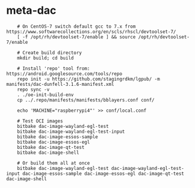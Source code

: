 # meta-dac

		# On CentOS-7 switch default gcc to 7.x from https://www.softwarecollections.org/en/scls/rhscl/devtoolset-7/
		[ -f /opt/rh/devtoolset-7/enable ] && source /opt/rh/devtoolset-7/enable

		# Create build directory
		mkdir build; cd build

		# Install 'repo' tool from: https://android.googlesource.com/tools/repo
		repo init -u https://github.com/stagingrdkm/lgpub/ -m manifests/dac-dunfell-3.1.6-manifest.xml
		repo sync -v
		. ./oe-init-build-env
		cp ../.repo/manifests/manifests/bblayers.conf conf/

		echo 'MACHINE="raspberrypi4"' >> conf/local.conf

		# Test OCI images
		bitbake dac-image-wayland-egl-test
		bitbake dac-image-wayland-egl-test-input
		bitbake dac-image-essos-sample
		bitbake dac-image-essos-egl
		bitbake dac-image-qt-test
		bitbake dac-image-shell
		
		# Or build them all at once
		bitbake dac-image-wayland-egl-test dac-image-wayland-egl-test-input dac-image-essos-sample dac-image-essos-egl dac-image-qt-test dac-image-shell
